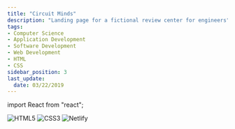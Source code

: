 ```yaml
---
title: "Circuit Minds"
description: "Landing page for a fictional review center for engineers"
tags: 
- Computer Science
- Application Development
- Software Development
- Web Development
- HTML
- CSS
sidebar_position: 3
last_update:
  date: 03/22/2019
---
```


import React from "react";

![HTML5](https://img.shields.io/badge/html5-%23E34F26.svg?style=for-the-badge&logo=html5&logoColor=white) ![CSS3](https://img.shields.io/badge/css3-%231572B6.svg?style=for-the-badge&logo=css3&logoColor=white) 	![Netlify](https://img.shields.io/badge/netlify-%23000000.svg?style=for-the-badge&logo=netlify&logoColor=#00C7B7)


<!-- 
This page was created to experiment with CSS Grid and responsive layouts. It's a simple project, but useful for practice. Try hovering over the Zodiac animals to see the effects. If you're interested in the tests, check out the documentation.

- [Using CSS Grid](/docs/021-Software-Engineering/009-Web-Development/031-CSS-Grid.md#making-it-responsive)

You can also explore:

- [Live Demo](https://superlative-sorbet-87fc0e.netlify.app/) 
- [Github](https://github.com/joseeden/joeden/tree/master/docs/021-Software-Engineering/009-Web-Development/Projects/013-The-Zodiacs) 


Test it directly here:

<iframe
  src="https://superlative-sorbet-87fc0e.netlify.app/"
  width="100%"
  height="600px"
  style={{ border: "1px solid #ccc" }}
></iframe>
 -->

